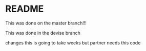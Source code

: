 # README

This was done on the master branch!!!

This was done in the devise branch

changes this is going to take weeks
but partner needs this code
